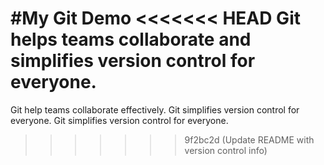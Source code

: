 #My Git Demo
<<<<<<< HEAD
Git helps teams collaborate and simplifies version control for everyone.
=======
Git help teams collaborate effectively.
Git simplifies version control for everyone.
Git simplifies version control for everyone.
>>>>>>> 9f2bc2d (Update README with version control info)
